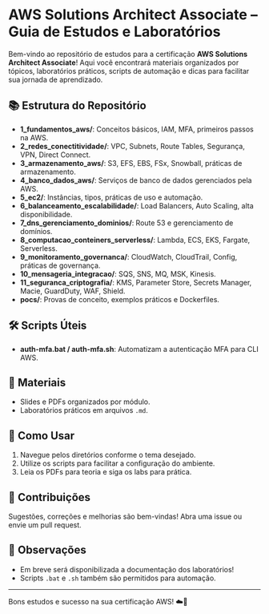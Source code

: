 # AWS Solutions Architect Associate – Guia de Estudos e Laboratórios

Bem-vindo ao repositório de estudos para a certificação **AWS Solutions Architect Associate**! Aqui você encontrará materiais organizados por tópicos, laboratórios práticos, scripts de automação e dicas para facilitar sua jornada de aprendizado.

## 📚 Estrutura do Repositório

- **1_fundamentos_aws/**: Conceitos básicos, IAM, MFA, primeiros passos na AWS.
- **2_redes_conectitividade/**: VPC, Subnets, Route Tables, Segurança, VPN, Direct Connect.
- **3_armazenamento_aws/**: S3, EFS, EBS, FSx, Snowball, práticas de armazenamento.
- **4_banco_dados_aws/**: Serviços de banco de dados gerenciados pela AWS.
- **5_ec2/**: Instâncias, tipos, práticas de uso e automação.
- **6_balanceamento_escalabilidade/**: Load Balancers, Auto Scaling, alta disponibilidade.
- **7_dns_gerenciamento_dominios/**: Route 53 e gerenciamento de domínios.
- **8_computacao_conteiners_serverless/**: Lambda, ECS, EKS, Fargate, Serverless.
- **9_monitoramento_governanca/**: CloudWatch, CloudTrail, Config, práticas de governança.
- **10_mensageria_integracao/**: SQS, SNS, MQ, MSK, Kinesis.
- **11_seguranca_criptografia/**: KMS, Parameter Store, Secrets Manager, Macie, GuardDuty, WAF, Shield.
- **pocs/**: Provas de conceito, exemplos práticos e Dockerfiles.

## 🛠️ Scripts Úteis

- **auth-mfa.bat / auth-mfa.sh**: Automatizam a autenticação MFA para CLI AWS.

## 📄 Materiais
- Slides e PDFs organizados por módulo.
- Laboratórios práticos em arquivos `.md`.

## 🚀 Como Usar
1. Navegue pelos diretórios conforme o tema desejado.
2. Utilize os scripts para facilitar a configuração do ambiente.
3. Leia os PDFs para teoria e siga os labs para prática.

## 📝 Contribuições
Sugestões, correções e melhorias são bem-vindas! Abra uma issue ou envie um pull request.

## 📢 Observações
- Em breve será disponibilizada a documentação dos laboratórios!
- Scripts `.bat` e `.sh` também são permitidos para automação.

---

Bons estudos e sucesso na sua certificação AWS! ☁️🚀
